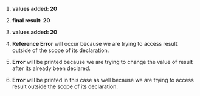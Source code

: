1. **values added: 20**
   
2. **final result: 20**
   
3. **values added: 20**
   
4. **Reference Error** will occur because we are trying to access result outside of the scope of its declaration.
   
5. **Error** will be printed because we are trying to change the value of result after its already been declared.
   
6. **Error** will be printed in this case as well because we are trying to access result outside the scope of its declaration. 